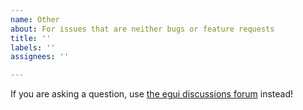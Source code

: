 ```yaml
---
name: Other
about: For issues that are neither bugs or feature requests
title: ''
labels: ''
assignees: ''

---
```


If you are asking a question, use [the egui discussions forum](https://github.com/emilk/egui/discussions/categories/q-a) instead!
